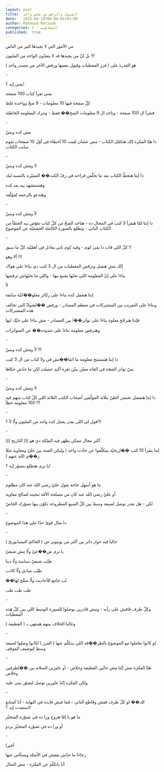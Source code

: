 ```yaml
---
layout: post
title:  القبول والرفض من شخص واحد
date:   2024-04-10T00:00:01+03:00
author: Mahmoud Marzouk
categories: 1 - المفاهيم
published:  true
---
```

من الأمور التي لا يجيدها كثير من الناس

بل إنّ من يجيدها قد لا يتعدّون الواحد من المليون !!!

هو القدرة على ( فرز المعطيات وقبول بعضها ورفض الآخر من مصدر
واحد )

\-

يعني إيه ؟!

يعني تقرأ كتاب 100 صفحة

كلّ صفحة فيها 10 معلومات - 9 صحّ وواحدة غلط

فتقرأ ال 100 صفحة - وتاخد ال 9 معلومات الصح�� فقط - وتترك المعلومة
الخاطئة

\-

مش كده وبسّ

دا هيّا الفكرة إنّك هتكمّل الكتاب - مش عشان لقيت 10 أخطاء في أوّل 10 صفحات
تقوم سايب الكتاب

\-

لا ومش كده وبسّ

دا إنتا هتحطّ الكتاب بعد ما تخلّص قراءته في رفّ الكت�� المميّزة بالنسبة
ليك

وهتستشهد بيه بعد كده

وهتدعو بالرحمة لمؤلّفه

\-

لأ ومش كده وبسّ

دا إنتا لمّا هتقرأ 3 كتب في المجال ده - هتاخد الصحّ من كلّ كتاب تعوّض بيه
الخطأ من الكتاب التاني - وتطلع بالصورة الكاملة الحقيقيّة عن
الموضوع

\-

كلّ اللي فات دا بقى كوم - وفيه كوم تاني يعادل في أهمّيّته كلّ ما
سبق !!

ألا وهو !!!

إنّك مش هتقبل وترفض المعطيات من ال 3 كتب دي بناءا على هواك

بناءا على إنّ المعلومة اللي تحبّها تقتنع بيها - واللي ما تحبّهاش
ترفضها

لأ

إنتا هتعمل كده بناءا على ركائز معلو��اتيّة سابقة

وبناءا على التقريب بين المشتركات في معظم المصادر - ورفض ��لشواذّ التي
تخالف هذه المشتركات

فإنتا هترجّح معلوة بناءا على تواتر��ا بين المصادر - مش بناءا على حبّك
ليها

وهترفض معلومة بناءا على شذوذه�� عن المتواترات

\-

لأ ومش كده وبسّ !!!

دا إنتا هتستنتج معلومة ما اتقا��تش في ولا كتاب من ال 3 كتب

بسّ تواتر القصّة في اتّجاه معيّن يبيّن ثغرة أكيد حصلت لكن ما حدّش
حكاها

\-

لا ومش كده وبسّ

دا إنتا هتفضل تحسن الظنّ بثلاثة المؤلّفين أصحاب الكتب الثلاثة اللي كلّ
كتاب منهم فيه 100 معلومة خطأ !!!

\-

قول لي اللي يقدر يعمل كده واحد من المليون ولّا لأ ؟!!!

\-

أكتر مجال ممكن يظهر فيه الملكة دي هو ((( التاريخ )))

إنتا بتقرأ 10 كتب ��اريخيّة بيتكلّموا عن حادث واحد ( وليكن الفتنة بين عليّ
ومعاوية مثلا ر��ي الله عنهم )

يا ترى هتطلع بتصوّر إيه ؟!

\-

ما هو أسهل حاجة تقول عليّ رضي الله عنه كان مظلوم

أو عليّ رضي الله عنه كان من مصلحة الأمّة تنحيته لصالح معاوية

لكن - هل تقدر توصل لصيغة وسط بين كلّ الصيغ المطروحة تكوّن بيها تصوّرك
الخاصّ

\-

دا مثال قويّ جدّا على هذا الموضوع

\-

حاليا فيه حوار دائر بين أكثر من يوتيوبر عن ( الحاكم
النيسابوريّ )

يا ترى ش��عيّ ولّا مش شيعيّ

طيّب شيعيّ سياسة ولّا دينا

طيّب صادق ولّا كاذب

��يّب جامع للأحاديث ولّا منقّح لها

طب طب طب

\-

وكلّ طرف قافش على رأيه - ومش قادرين يوصلوا للصورة الوسط اللي بين كلّ هذه
المعطيات

وغالبا الخلاف بينهم هينتهي بـ ( القطيعة )

\-

لو كانوا تعاملوا مع الموضوع بالطر��قة اللي بنتكلّم عنها ( الفرز ) لكانوا
وصلوا لصيغة وسط لتوصيف الموقف

\-

هيّا الفكرة مش إنّنا مش حابّين القطيعة وخلاص - أو عاوزين السلام بين
��لطرفين وخلاص

ولكن الفكرة إنّنا عاوزين نوصل لتصوّر نبني عليه

\-

لك�� لو كلّ طرف قفش وقاطع التاني - فما فيش فايدة في النهاية - أنا كمتابع
استفدت إيه ؟!

ما هو يا إمّا هروح ورا ده في تصوّره المتحيّز

أو ورا ده في تصوّره المتحيّز بردو

\-

أخيرا

رجاءا ما حدّش يقفش في الأمثلة ويسألني عنها

أنا باتكلّم عن الفكرة - مش المثال

